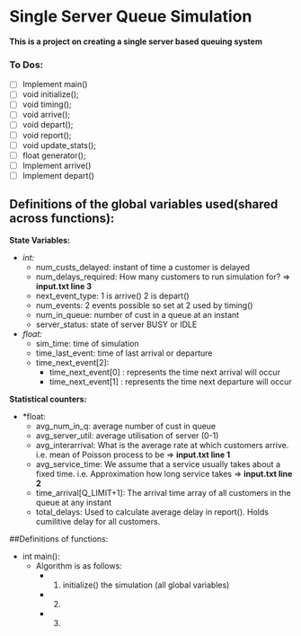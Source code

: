 # Single Server Queue Simulation 
**This is a project on creating a single server based queuing system**

### To Dos:
- [ ] Implement main()
- [ ] void initialize();
- [ ] void timing();
- [ ] void arrive();
- [ ] void depart();
- [ ] void report();
- [ ] void update_stats();
- [ ] float generator();
- [ ] Implement arrive()
- [ ] Implement depart()

## Definitions of the global variables used(shared across functions):
**State Variables:**		
- *int:*
  - num_custs_delayed: instant of time a customer is delayed
  - num_delays_required: How many customers to run simulation for?  => **input.txt line 3**
  - next_event_type: 1 is arrive() 2 is depart() 
  - num_events: 2 events possible so set at 2 used by timing()
  - num_in_queue: number of cust in a queue at an instant
  - server_status: state of server BUSY or IDLE
- *float:*
  - sim_time: time of simulation
  - time_last_event: time of last arrival or departure
  - time_next_event[2]: 
    - time_next_event[0] : represents the time next arrival will occur
    - time_next_event[1] : represents the time next departure will occur 

**Statistical counters:**
- *float:
  - avg_num_in_q: average number of cust in queue 
  - avg_server_util: average utilisation of server (0-1)
  - avg_interarrival: What is the average rate at which customers arrive. i.e. mean of Poisson process to be => **input.txt line 1**
  - avg_service_time: We assume that a service usually takes about a fixed time. i.e. Approximation how long service takes => **input.txt line 2**
  - time_arrival[Q_LIMIT+1]: The arrival time array of all customers in the queue at any instant
  - total_delays: Used to calculate average delay in report(). Holds cumilitive delay for all customers.

##Definitions of functions:
- int main():
  - Algorithm is as follows:
    - 1. initialize() the simulation (all global variables)
    - 2. 
    - 3. 
